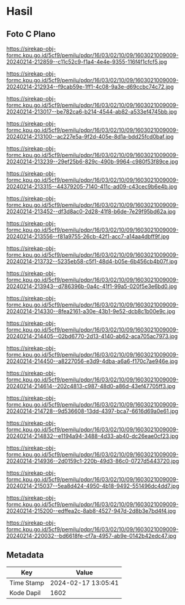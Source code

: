 # Hasil

## Foto C Plano

https://sirekap-obj-formc.kpu.go.id/5cf9/pemilu/pdpr/16/03/02/10/09/1603021009009-20240214-212859--c11c52c9-f1a4-4e4e-9355-116f4f1cfcf5.jpg

https://sirekap-obj-formc.kpu.go.id/5cf9/pemilu/pdpr/16/03/02/10/09/1603021009009-20240214-212934--f9cab59e-1ff1-4c08-9a3e-d69ccbc74c72.jpg

https://sirekap-obj-formc.kpu.go.id/5cf9/pemilu/pdpr/16/03/02/10/09/1603021009009-20240214-213017--be782ca6-b214-4544-ab82-a533ef4745bb.jpg

https://sirekap-obj-formc.kpu.go.id/5cf9/pemilu/pdpr/16/03/02/10/09/1603021009009-20240214-213100--ac227e5a-9f2d-405e-8d1a-bdd25fcd0baf.jpg

https://sirekap-obj-formc.kpu.go.id/5cf9/pemilu/pdpr/16/03/02/10/09/1603021009009-20240214-213239--29ef25b6-829c-490b-9964-c980f53f89ce.jpg

https://sirekap-obj-formc.kpu.go.id/5cf9/pemilu/pdpr/16/03/02/10/09/1603021009009-20240214-213315--44379205-7140-411c-ad09-c43cec9b6e4b.jpg

https://sirekap-obj-formc.kpu.go.id/5cf9/pemilu/pdpr/16/03/02/10/09/1603021009009-20240214-213452--df3d8ac0-2d28-41f8-b6de-7e29f95bd62a.jpg

https://sirekap-obj-formc.kpu.go.id/5cf9/pemilu/pdpr/16/03/02/10/09/1603021009009-20240214-213556--f81a9755-26cb-42f1-acc7-a14aa4dbff9f.jpg

https://sirekap-obj-formc.kpu.go.id/5cf9/pemilu/pdpr/16/03/02/10/09/1603021009009-20240214-213732--5235eb58-c5f1-48d4-b05e-6b456cb4b07f.jpg

https://sirekap-obj-formc.kpu.go.id/5cf9/pemilu/pdpr/16/03/02/10/09/1603021009009-20240214-213943--d786396b-0a4c-41f1-99a5-020f5e3e6bd0.jpg

https://sirekap-obj-formc.kpu.go.id/5cf9/pemilu/pdpr/16/03/02/10/09/1603021009009-20240214-214330--8fea2161-a30e-43b1-9e52-dcb8c1b00e9c.jpg

https://sirekap-obj-formc.kpu.go.id/5cf9/pemilu/pdpr/16/03/02/10/09/1603021009009-20240214-214405--02bd6770-2d13-4140-ab62-aca705ac7973.jpg

https://sirekap-obj-formc.kpu.go.id/5cf9/pemilu/pdpr/16/03/02/10/09/1603021009009-20240214-214450--a8227056-e3d9-4dba-a6a6-f170c7ae946e.jpg

https://sirekap-obj-formc.kpu.go.id/5cf9/pemilu/pdpr/16/03/02/10/09/1603021009009-20240214-214614--202c4813-c987-48d0-a86d-43ef47705ff3.jpg

https://sirekap-obj-formc.kpu.go.id/5cf9/pemilu/pdpr/16/03/02/10/09/1603021009009-20240214-214728--9d536608-13dd-4397-bca7-6616d69a0e61.jpg

https://sirekap-obj-formc.kpu.go.id/5cf9/pemilu/pdpr/16/03/02/10/09/1603021009009-20240214-214832--e1194a94-3488-4d33-ab40-dc26eae0cf23.jpg

https://sirekap-obj-formc.kpu.go.id/5cf9/pemilu/pdpr/16/03/02/10/09/1603021009009-20240214-214936--2d0159c1-220b-49d3-86c0-0727d5443720.jpg

https://sirekap-obj-formc.kpu.go.id/5cf9/pemilu/pdpr/16/03/02/10/09/1603021009009-20240214-215037--5ea8d424-4950-4b18-9492-551496dc4dd7.jpg

https://sirekap-obj-formc.kpu.go.id/5cf9/pemilu/pdpr/16/03/02/10/09/1603021009009-20240214-215200--edffea2c-8ab8-4527-947d-2d8b3e7bd4f4.jpg

https://sirekap-obj-formc.kpu.go.id/5cf9/pemilu/pdpr/16/03/02/10/09/1603021009009-20240214-220032--bd6618fe-cf7a-4957-ab9e-0142b42edc47.jpg


## Metadata

| Key        | Value               |
| ---------- | ------------------- |
| Time Stamp | 2024-02-17 13:05:41 |
| Kode Dapil | 1602                |



